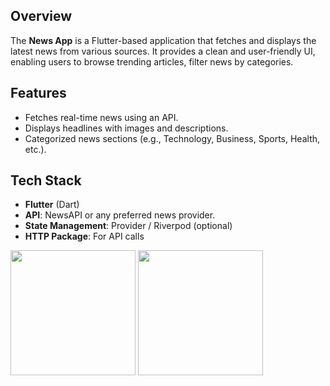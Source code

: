 <h2>Overview</h2>
<p>The <strong>News App</strong> is a Flutter-based application that fetches and displays the latest news from various sources. It provides a clean and user-friendly UI, enabling users to browse trending articles, filter news by categories.</p>

<h2>Features</h2>
<ul>
    <li>Fetches real-time news using an API.</li>
    <li>Displays headlines with images and descriptions.</li>
    <li>Categorized news sections (e.g., Technology, Business, Sports, Health, etc.).</li>
</ul>

<h2>Tech Stack</h2>
<ul>
    <li><strong>Flutter</strong> (Dart)</li>
    <li><strong>API</strong>: NewsAPI or any preferred news provider.</li>
    <li><strong>State Management</strong>: Provider / Riverpod (optional)</li>
    <li><strong>HTTP Package</strong>: For API calls</li>
</ul>

<img src="https://github.com/user-attachments/assets/3c146668-838d-45bd-a30d-b7e3ac8b64add" width="200"/>
<img src="https://github.com/user-attachments/assets/7e16b77c-bbbe-469e-9c8e-34189b01e59a" width="200"/>




